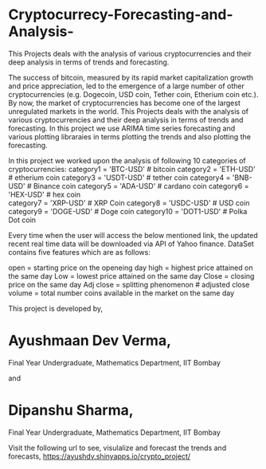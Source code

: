 # Cryptocurrecy-Forecasting-and-Analysis-
This Projects deals with the analysis of various cryptocurrencies and their deep analysis in terms of trends and forecasting. 

The success of bitcoin, measured by its rapid market capitalization growth and price appreciation, led to the emergence of a large number of other cryptocurrencies (e.g. Dogecoin, USD coin, Tether coin, Etherium coin etc.). By now, the market of cryptocurrencies has become one of the largest unregulated markets in the world. This Projects deals with the analysis of various cryptocurrencies and their deep analysis in terms of trends and forecasting. In this project we use ARIMA time series forecasting and various plotting libraraies in terms plotting the trends and also plotting the forecasting.

In this project we worked upon the analysis of following 10 categories of cryptocurrencies:
category1 = 'BTC-USD' # bitcoin
category2 = 'ETH-USD' # etherium coin
category3 = 'USDT-USD' # tether coin
category4 = 'BNB-USD' # Binance coin 
category5 = 'ADA-USD' # cardano coin 
category6 = 'HEX-USD' # hex coin  
category7 = 'XRP-USD' # XRP Coin 
category8 = 'USDC-USD' #  USD coin 
category9 = 'DOGE-USD' # Doge coin 
category10 = 'DOT1-USD' # Polka Dot coin 

Every time when the user will access the below mentioned link, the updated recent real time data will be downloaded via API of Yahoo finance. DataSet contains five features which are as follows:

open = starting price on the openeing day 
high  = highest price attained on the same day 
Low = lowest price attained on the same day 
Close = closing price on the same day 
Adj close  = splitting phenomenon # adjusted close 
volume  = total number coins available in the market on the same day 

This project is developed by, 

# Ayushmaan Dev Verma,
Final Year Undergraduate,
Mathematics Department, IIT Bombay 

and 

# Dipanshu Sharma,
Final Year Undergraduate,
Mathematics Department, IIT Bombay 



Visit the following url to see, visulalize and forecast the trends and forecasts, https://ayushdv.shinyapps.io/crypto_project/

